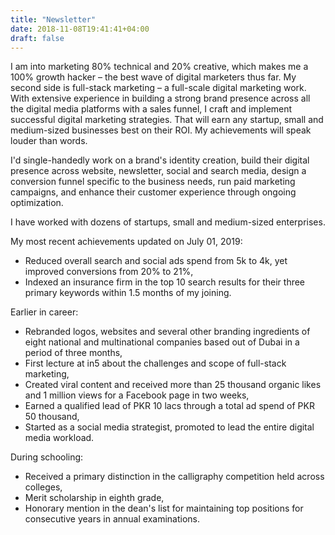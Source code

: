 ```yaml
---
title: "Newsletter"
date: 2018-11-08T19:41:41+04:00
draft: false
---
```


I am into marketing 80% technical and 20% creative, which makes me a 100% growth hacker – the best wave of digital marketers thus far. My second side is full-stack marketing – a full-scale digital marketing work. With extensive experience in building a strong brand presence across all the digital media platforms with a sales funnel, I craft and implement successful digital marketing strategies. That will earn any startup, small and medium-sized businesses best on their ROI. My achievements will speak louder than words.

I'd single-handedly work on a brand's identity creation, build their digital presence across website, newsletter, social and search media, design a conversion funnel specific to the business needs, run paid marketing campaigns, and enhance their customer experience through ongoing optimization.

I have worked with dozens of startups, small and medium-sized enterprises.

My most recent achievements updated on July 01, 2019:<br>
- Reduced overall search and social ads spend from 5k to 4k, yet improved conversions from 20% to 21%,<br>
- Indexed an insurance firm in the top 10 search results for their three primary keywords within 1.5 months of my joining.

Earlier in career:<br>
- Rebranded logos, websites and several other branding ingredients of eight national and multinational companies based out of Dubai in a period of three months,<br>
- First lecture at in5 about the challenges and scope of full-stack marketing,<br>
- Created viral content and received more than 25 thousand organic likes and 1 million views for a Facebook page in two weeks,<br>
- Earned a qualified lead of PKR 10 lacs through a total ad spend of PKR 50 thousand,<br>
- Started as a social media strategist, promoted to lead the entire digital media workload.

During schooling:<br>
- Received a primary distinction in the calligraphy competition held across colleges,<br>
- Merit scholarship in eighth grade,<br>
- Honorary mention in the dean's list for maintaining top positions for consecutive years in annual examinations.
